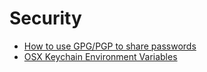 # Security

 - [How to use GPG/PGP to share passwords](https://gist.github.com/bmhatfield/0424cb20b91c4ae4668e599af6f8c924)
 - [OSX Keychain Environment Variables](https://gist.github.com/bmhatfield/f613c10e360b4f27033761bbee4404fd)
 
